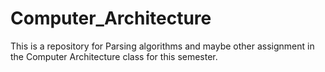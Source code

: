 # Computer_Architecture
This is a repository for Parsing algorithms and maybe other assignment in the Computer Architecture class for this semester.

